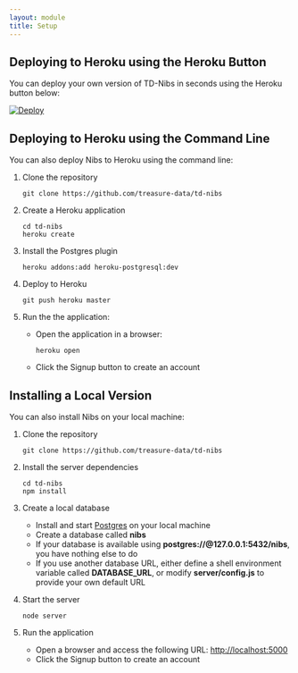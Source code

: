 ```yaml
---
layout: module
title: Setup
---
```


## Deploying to Heroku using the Heroku Button

You can deploy your own version of TD-Nibs in seconds using the Heroku button below:

[![Deploy](https://www.herokucdn.com/deploy/button.png)](https://heroku.com/deploy?template=https://github.com/treasure-data/td-nibs)
  
## Deploying to Heroku using the Command Line

You can also deploy Nibs to Heroku using the command line:

1. Clone the repository

    ```
    git clone https://github.com/treasure-data/td-nibs
    ```

1. Create a Heroku application

    ```
    cd td-nibs
    heroku create
    ```
    
1. Install the Postgres plugin    

    ```
    heroku addons:add heroku-postgresql:dev
    ```

1. Deploy to Heroku

    ```
    git push heroku master
    ```

1. Run the the application:
    - Open the application in a browser:

        ```
        heroku open
        ```
    - Click the Signup button to create an account
     


## Installing a Local Version 

You can also install Nibs on your local machine:

1. Clone the repository

    ```
    git clone https://github.com/treasure-data/td-nibs
    ```

1. Install the server dependencies

    ```
    cd td-nibs
    npm install
    ```
    
1. Create a local database
    - Install and start [Postgres](http://www.postgresql.org/) on your local machine
    - Create a database called **nibs**
    - If your database is available using **postgres://@127.0.0.1:5432/nibs**, you have nothing else to do
    - If you use another database URL, either define a shell environment variable called **DATABASE_URL**, or modify **server/config.js** to provide your own default URL

1. Start the server    

    ```
    node server
    ```

1. Run the application
    - Open a browser and access the following URL:
        [http://localhost:5000](http://localhost:5000)
    - Click the Signup button to create an account
     

